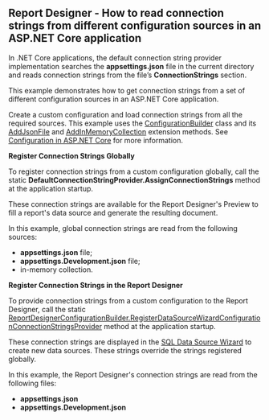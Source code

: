 ## Report Designer - How to read connection strings from different configuration sources in an ASP.NET Core application

In .NET Core applications, the default connection string provider implementation searches the **appsettings.json** file in the current directory and reads connection strings from the file’s **ConnectionStrings** section. 

This example demonstrates how to get connection strings from a set of different configuration sources in an ASP.NET Core application. 

Сreate a custom configuration and load connection strings from all the required sources. This example uses the [ConfigurationBuilder](https://docs.microsoft.com/en-us/dotnet/api/microsoft.extensions.configuration.configurationbuilder?view=aspnetcore-2.2) class and its [AddJsonFile](https://docs.microsoft.com/en-us/dotnet/api/microsoft.extensions.configuration.jsonconfigurationextensions.addjsonfile?view=aspnetcore-2.2) and [AddInMemoryCollection](https://docs.microsoft.com/en-us/dotnet/api/microsoft.extensions.configuration.memoryconfigurationbuilderextensions.addinmemorycollection?view=aspnetcore-2.2) extension methods. See [Configuration in ASP.NET Core](https://docs.microsoft.com/en-us/aspnet/core/fundamentals/configuration/index?view=aspnetcore-2.2) for more information.

**Register Connection Strings Globally**

To register connection strings from a custom configuration globally, call the static **DefaultConnectionStringProvider.AssignConnectionStrings** method at the application startup.

These connection strings are available for the Report Designer's Preview to fill a report's data source and generate the resulting document.

In this example, global connection strings are read from the following sources:
* **appsettings.json** file;
* **appsettings.Development.json** file;
* in-memory collection.

**Register Connection Strings in the Report Designer**

To provide connection strings from a custom configuration to the Report Designer, call the static [ReportDesignerConfigurationBuilder.RegisterDataSourceWizardConfigurationConnectionStringsProvider](https://docs.devexpress.com/XtraReports/DevExpress.AspNetCore.Reporting.ReportDesignerConfigurationBuilder.RegisterDataSourceWizardConfigurationConnectionStringsProvider(IConfigurationSection)) method at the application startup.

These connection strings are displayed in the [SQL Data Source Wizard](https://docs.devexpress.com/XtraReports/114093/create-end-user-reporting-applications/web-reporting/asp-net-webforms-reporting/end-user-report-designer/gui/wizards/sql-data-source-wizard) to create new data sources. These strings override the strings registered globally.

In this example, the Report Designer's connection strings are read from the following files:
* **appsettings.json** 
* **appsettings.Development.json**
